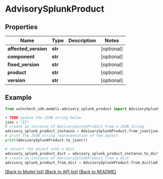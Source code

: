 # AdvisorySplunkProduct


## Properties

Name | Type | Description | Notes
------------ | ------------- | ------------- | -------------
**affected_version** | **str** |  | [optional] 
**component** | **str** |  | [optional] 
**fixed_version** | **str** |  | [optional] 
**product** | **str** |  | [optional] 
**version** | **str** |  | [optional] 

## Example

```python
from vulncheck_sdk.models.advisory_splunk_product import AdvisorySplunkProduct

# TODO update the JSON string below
json = "{}"
# create an instance of AdvisorySplunkProduct from a JSON string
advisory_splunk_product_instance = AdvisorySplunkProduct.from_json(json)
# print the JSON string representation of the object
print(AdvisorySplunkProduct.to_json())

# convert the object into a dict
advisory_splunk_product_dict = advisory_splunk_product_instance.to_dict()
# create an instance of AdvisorySplunkProduct from a dict
advisory_splunk_product_from_dict = AdvisorySplunkProduct.from_dict(advisory_splunk_product_dict)
```
[[Back to Model list]](../README.md#documentation-for-models) [[Back to API list]](../README.md#documentation-for-api-endpoints) [[Back to README]](../README.md)


